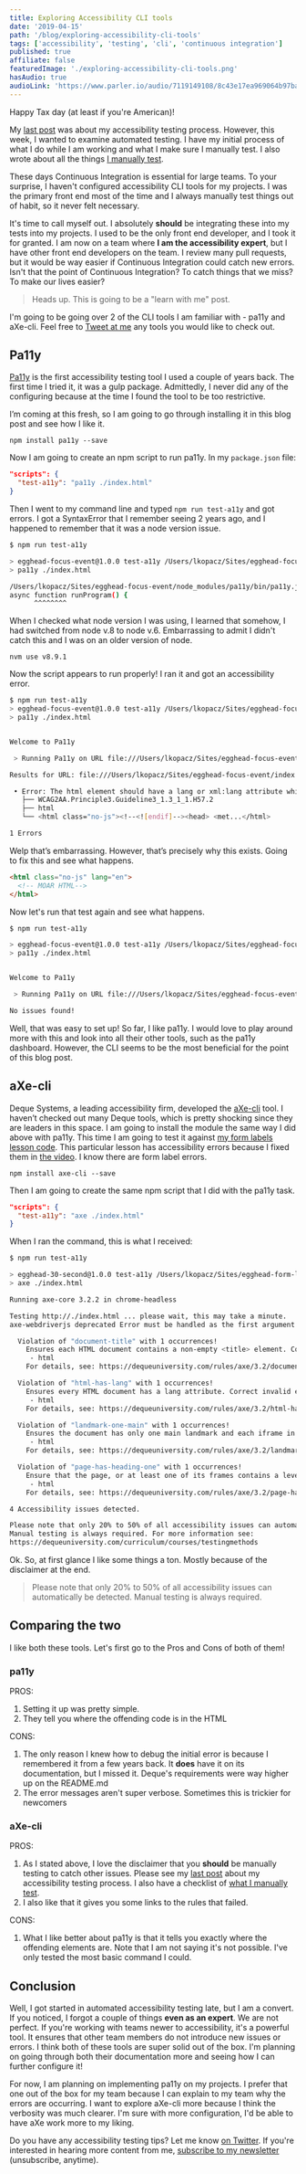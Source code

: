 ```yaml
---
title: Exploring Accessibility CLI tools
date: '2019-04-15'
path: '/blog/exploring-accessibility-cli-tools'
tags: ['accessibility', 'testing', 'cli', 'continuous integration']
published: true
affiliate: false
featuredImage: './exploring-accessibility-cli-tools.png'
hasAudio: true
audioLink: 'https://www.parler.io/audio/7119149108/8c43e17ea969064b97ba1969698144bc7bad5b5a.fe699bb2-88fa-4b7e-adbf-a758631737ad.mp3'
---
```


Happy Tax day (at least if you're American)!

My [last post](/blog/web-accessibility-testing-process) was about my accessibility testing process. However, this week, I wanted to examine automated testing. I have my initial process of what I do while I am working and what I make sure I manually test. I also wrote about all the things [I manually test](/blog/4-things-always-manually-test).

These days Continuous Integration is essential for large teams. To your surprise, I haven't configured accessibility CLI tools for my projects. I was the primary front end most of the time and I always manually test things out of habit, so it never felt necessary.

It's time to call myself out. I absolutely **should** be integrating these into my tests into my projects. I used to be the only front end developer, and I took it for granted. I am now on a team where **I am the accessibility expert**, but I have other front end developers on the team. I review many pull requests, but it would be way easier if Continuous Integration could catch new errors. Isn't that the point of Continuous Integration? To catch things that we miss? To make our lives easier?

> Heads up. This is going to be a "learn with me" post.

I'm going to be going over 2 of the CLI tools I am familiar with - pa11y and aXe-cli. Feel free to [Tweet at me](https://twitter.com/LittleKope) any tools you would like to check out.

## Pa11y

[Pa11y](https://github.com/pa11y/pa11y) is the first accessibility testing tool I used a couple of years back. The first time I tried it, it was a gulp package. Admittedly, I never did any of the configuring because at the time I found the tool to be too restrictive.

I’m coming at this fresh, so I am going to go through installing it in this blog post and see how I like it.

`npm install pa11y --save`

Now I am going to create an npm script to run pa11y. In my `package.json` file:

```json
"scripts": {
  "test-a11y": "pa11y ./index.html"
}
```

Then I went to my command line and typed `npm run test-a11y` and got errors. I got a SyntaxError that I remember seeing 2 years ago, and I happened to remember that it was a node version issue.

```bash
$ npm run test-a11y

> egghead-focus-event@1.0.0 test-a11y /Users/lkopacz/Sites/egghead-focus-event
> pa11y ./index.html

/Users/lkopacz/Sites/egghead-focus-event/node_modules/pa11y/bin/pa11y.js:92
async function runProgram() {
      ^^^^^^^^
```

When I checked what node version I was using, I learned that somehow, I had switched from node v.8 to node v.6. Embarrassing to admit I didn't catch this and I was on an older version of node.

`nvm use v8.9.1`

Now the script appears to run properly! I ran it and got an accessibility error.

```bash
$ npm run test-a11y
> egghead-focus-event@1.0.0 test-a11y /Users/lkopacz/Sites/egghead-focus-event
> pa11y ./index.html


Welcome to Pa11y

 > Running Pa11y on URL file:///Users/lkopacz/Sites/egghead-focus-event/index.html

Results for URL: file:///Users/lkopacz/Sites/egghead-focus-event/index.html

 • Error: The html element should have a lang or xml:lang attribute which describes the language of the document.
   ├── WCAG2AA.Principle3.Guideline3_1.3_1_1.H57.2
   ├── html
   └── <html class="no-js"><!--<![endif]--><head> <met...</html>

1 Errors
```

Welp that’s embarrassing. However, that’s precisely why this exists. Going to fix this and see what happens.

```html
<html class="no-js" lang="en">
  <!-- MOAR HTML-->
</html>
```

Now let's run that test again and see what happens.

```bash
$ npm run test-a11y

> egghead-focus-event@1.0.0 test-a11y /Users/lkopacz/Sites/egghead-focus-event
> pa11y ./index.html


Welcome to Pa11y

 > Running Pa11y on URL file:///Users/lkopacz/Sites/egghead-focus-event/index.html

No issues found!
```

Well, that was easy to set up! So far, I like pa11y. I would love to play around more with this and look into all their other tools, such as the pa11y dashboard. However, the CLI seems to be the most beneficial for the point of this blog post.

## aXe-cli

Deque Systems, a leading accessibility firm, developed the [aXe-cli](https://github.com/dequelabs/axe-cli) tool. I haven’t checked out many Deque tools, which is pretty shocking since they are leaders in this space. I am going to install the module the same way I did above with pa11y. This time I am going to test it against [my form labels lesson code](https://github.com/lkopacz/egghead-form-labels). This particular lesson has accessibility errors because I fixed them in [the video](https://egghead.io/lessons/html-5-creating-accessible-forms-with-associated-form-labels). I know there are form label errors.

`npm install axe-cli --save`

Then I am going to create the same npm script that I did with the pa11y task.

```json
"scripts": {
  "test-a11y": "axe ./index.html"
}
```

When I ran the command, this is what I received:

```bash
$ npm run test-a11y

> egghead-30-second@1.0.0 test-a11y /Users/lkopacz/Sites/egghead-form-labels
> axe ./index.html

Running axe-core 3.2.2 in chrome-headless

Testing http://./index.html ... please wait, this may take a minute.
axe-webdriverjs deprecated Error must be handled as the first argument of axe.analyze. See: #83 node_modules/axe-cli/lib/axe-test-urls.js:85:8

  Violation of "document-title" with 1 occurrences!
    Ensures each HTML document contains a non-empty <title> element. Correct invalid elements at:
     - html
    For details, see: https://dequeuniversity.com/rules/axe/3.2/document-title

  Violation of "html-has-lang" with 1 occurrences!
    Ensures every HTML document has a lang attribute. Correct invalid elements at:
     - html
    For details, see: https://dequeuniversity.com/rules/axe/3.2/html-has-lang

  Violation of "landmark-one-main" with 1 occurrences!
    Ensures the document has only one main landmark and each iframe in the page has at most one main landmark. Correct invalid elements at:
     - html
    For details, see: https://dequeuniversity.com/rules/axe/3.2/landmark-one-main

  Violation of "page-has-heading-one" with 1 occurrences!
    Ensure that the page, or at least one of its frames contains a level-one heading. Correct invalid elements at:
     - html
    For details, see: https://dequeuniversity.com/rules/axe/3.2/page-has-heading-one

4 Accessibility issues detected.

Please note that only 20% to 50% of all accessibility issues can automatically be detected.
Manual testing is always required. For more information see:
https://dequeuniversity.com/curriculum/courses/testingmethods
```

Ok. So, at first glance I like some things a ton. Mostly because of the disclaimer at the end.

> Please note that only 20% to 50% of all accessibility issues can automatically be detected. Manual testing is always required.

## Comparing the two

I like both these tools. Let's first go to the Pros and Cons of both of them!

### pa11y

PROS:

1. Setting it up was pretty simple.
2. They tell you where the offending code is in the HTML

CONS:

1. The only reason I knew how to debug the initial error is because I remembered it from a few years back. It **does** have it on its documentation, but I missed it. Deque's requirements were way higher up on the README.md
2. The error messages aren't super verbose. Sometimes this is trickier for newcomers

### aXe-cli

PROS:

1. As I stated above, I love the disclaimer that you **should** be manually testing to catch other issues. Please see my [last post](/blog/web-accessibility-testing-process) about my accessibility testing process. I also have a checklist of [what I manually test](/blog/4-things-always-manually-test).
2. I also like that it gives you some links to the rules that failed.

CONS:

1. What I like better about pa11y is that it tells you exactly where the offending elements are. Note that I am not saying it's not possible. I've only tested the most basic command I could.

## Conclusion

Well, I got started in automated accessibility testing late, but I am a convert. If you noticed, I forgot a couple of things **even as an expert**. We are not perfect. If you're working with teams newer to accessibility, it's a powerful tool. It ensures that other team members do not introduce new issues or errors. I think both of these tools are super solid out of the box. I'm planning on going through both their documentation more and seeing how I can further configure it!

For now, I am planning on implementing pa11y on my projects. I prefer that one out of the box for my team because I can explain to my team why the errors are occurring. I want to explore aXe-cli more because I think the verbosity was much clearer. I'm sure with more configuration, I'd be able to have aXe work more to my liking.

Do you have any accessibility testing tips? Let me know [on Twitter](https://twitter.com/LittleKope). If you're interested in hearing more content from me, [subscribe to my newsletter](https://pages.convertkit.com/4218bd5fb5/68dc4e412a) (unsubscribe, anytime).
